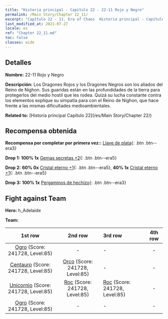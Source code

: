 ```yaml
---
title: "Historia principal - Capítulo 22 - 22-11 Rojo y Negro"
permalink: /Main Story/Chapter 22_11/
excerpt: "Capítulo 22 - 11. Era of Chaos  Historia principal - Capítulo 22_11. 22-11 Rojo y Negro"
last_modified_at: 2021-07-27
locale: es
ref: "Chapter 22_11.md"
toc: false
classes: wide
---
```


## Detalles

 **Nombre:** 22-11 Rojo y Negro

 **Descripción:** Los Dragones Rojos y los Dragones Negros son los aliados del Reino de Nighon. Sus guaridas están en las profundidades de la tierra para protegerlos del medio hostil que les rodea. Quizá su lucha constante contra los elementos explique su simpatía para con el Reino de Nighon, que hace frente a las mismas dificultades medioambientales.

 **Related to:** [Historia principal Capítulo 22](/es/Main Story/Chapter 22/)

## Recompensa obtenida

 **Recompensa por completar por primera vez::** [Llave de plata](/ItemsES/con_693/){: .btn .btn--era3}

 **Drop 1:** **100% 1x** [Gemas secretas +2](/ItemsES/mat_79/){: .btn .btn--era5}

 **Drop 2:** **60% 0x** [Cristal eterno +1](/ItemsES/mat_73/){: .btn .btn--era5}, **40% 1x** [Cristal eterno +1](/ItemsES/mat_73/){: .btn .btn--era5}

 **Drop 3:** **100% 1x** [Pergaminos de hechizo](/ItemsES/con_694/){: .btn .btn--era3}


## Fight against Team
 **Hero:** h_Adelaide

 **Team:**


  | 1st row | 2nd row | 3rd row | 4th row |
  |:----:|:----:|:----|:----:|
  | [Ogro](/es/units/Ogre/) (Score: 241728, Level:85)  | - | - | - |
  | [Centauro](/es/units/Centaur/) (Score: 241728, Level:85)  | [Orco](/es/units/Orc/) (Score: 241728, Level:85)  | - | - |
  | [Unicornio](/es/units/Unicorn/) (Score: 241728, Level:85)  | [Roc](/es/units/Roc/) (Score: 241728, Level:85)  | [Roc](/es/units/Roc/) (Score: 241728, Level:85)  | - |
  | [Ogro](/es/units/Ogre/) (Score: 241728, Level:85)  | - | - | - |


